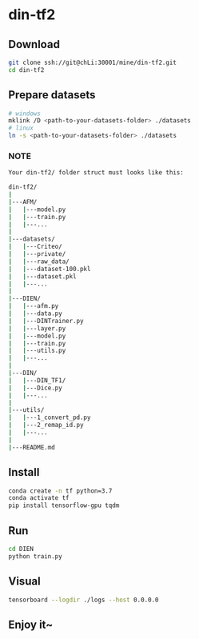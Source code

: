 # din-tf2

## Download
```bash
git clone ssh://git@chLi:30001/mine/din-tf2.git
cd din-tf2

```

## Prepare datasets
```bash
# windows
mklink /D <path-to-your-datasets-folder> ./datasets
# linux
ln -s <path-to-your-datasets-folder> ./datasets
```

### NOTE
```bash
Your din-tf2/ folder struct must looks like this:

din-tf2/
|
|---AFM/
|   |---model.py
|   |---train.py
|   |---...
|
|---datasets/
|   |---Criteo/
|   |---private/
|   |---raw_data/
|   |---dataset-100.pkl
|   |---dataset.pkl
|   |---...
|
|---DIEN/
|   |---afm.py
|   |---data.py
|   |---DINTrainer.py
|   |---layer.py
|   |---model.py
|   |---train.py
|   |---utils.py
|   |---...
|
|---DIN/
|   |---DIN_TF1/
|   |---Dice.py
|   |---...
|
|---utils/
|   |---1_convert_pd.py
|   |---2_remap_id.py
|   |---...
|
|---README.md
```

## Install
```bash
conda create -n tf python=3.7
conda activate tf
pip install tensorflow-gpu tqdm
```

## Run
```bash
cd DIEN
python train.py
```

## Visual
```bash
tensorboard --logdir ./logs --host 0.0.0.0
```

## Enjoy it~

